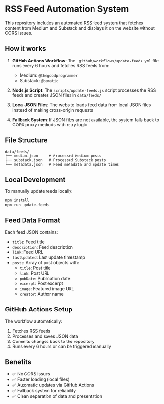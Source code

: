 # RSS Feed Automation System

This repository includes an automated RSS feed system that fetches content from Medium and Substack and displays it on the website without CORS issues.

## How it works

1. **GitHub Actions Workflow**: The `.github/workflows/update-feeds.yml` file runs every 6 hours and fetches RSS feeds from:
   - Medium: `@thegoodprogrammer`
   - Substack: `@bematic`

2. **Node.js Script**: The `scripts/update-feeds.js` script processes the RSS feeds and creates JSON files in `data/feeds/`

3. **Local JSON Files**: The website loads feed data from local JSON files instead of making cross-origin requests

4. **Fallback System**: If JSON files are not available, the system falls back to CORS proxy methods with retry logic

## File Structure

```
data/feeds/
├── medium.json     # Processed Medium posts
├── substack.json   # Processed Substack posts
└── metadata.json   # Feed metadata and update times
```

## Local Development

To manually update feeds locally:

```bash
npm install
npm run update-feeds
```

## Feed Data Format

Each feed JSON contains:
- `title`: Feed title
- `description`: Feed description  
- `link`: Feed URL
- `lastUpdated`: Last update timestamp
- `posts`: Array of post objects with:
  - `title`: Post title
  - `link`: Post URL
  - `pubDate`: Publication date
  - `excerpt`: Post excerpt
  - `image`: Featured image URL
  - `creator`: Author name

## GitHub Actions Setup

The workflow automatically:
1. Fetches RSS feeds
2. Processes and saves JSON data
3. Commits changes back to the repository
4. Runs every 6 hours or can be triggered manually

## Benefits

- ✅ No CORS issues
- ✅ Faster loading (local files)
- ✅ Automatic updates via GitHub Actions
- ✅ Fallback system for reliability
- ✅ Clean separation of data and presentation
